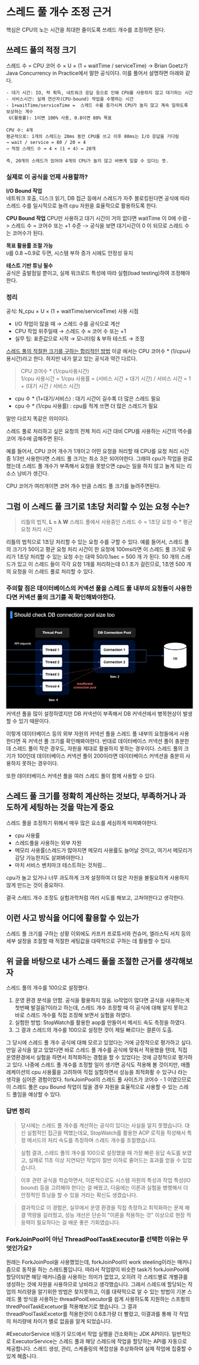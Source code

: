 # 스레드 풀 개수 조정 근거

핵심은 CPU의 노는 시간을 최대한 줄이도록 쓰레드 개수를 조정하면 된다.

## 쓰레드 풀의 적정 크기

스레드 수 = CPU 코어 수 × U × (1 + waitTime / serviceTime) -> Brian Goetz가 Java Concurrency in Practice에서 말한 공식이다. 이를 풀어서 설명하면 아래와 같다.

```
- 대기 시간: IO, 락 획득, 네트워크 응답 등으로 인해 CPU를 사용하지 않고 대기하는 시간
- 서비스시간: 실제 연산자(CPU-bound) 작업을 수행하는 시간
- 1+waitTime/serviceTime =  스레드 수를 증가시켜 CPU가 놀지 않고 계속 일하도록 보상하는 계수
 U(활용률): 1이면 100% 사용, 0.8이면 80% 목표

CPU 수: 4개
평균적으로: 1개의 스레드는 20ms 동안 CPU를 쓰고 이후 80ms는 I/O 응답을 기다림
→ wait / service = 80 / 20 = 4
→ 적정 스레드 수 ≈ 4 × (1 + 4) = 20개

즉, 20개의 스레드가 있어야 4개의 CPU가 놀지 않고 바쁘게 일할 수 있다는 뜻.
```

### 실제로 이 공식을 언제 사용할까?

**I/O Bound 작업**  
네트워크 호출, 디스크 읽기, DB 접근 등에서 스레드가 자주 블로킹된다면 공식에 따라 스레드 수를 일시적으로 늘려 cpu 자원을 효율적으로 활용하도록 한다.

**CPU Bound 작업**
CPU만 사용하고 대기 시간이 거의 없다면 waitTime 이 0에 수렴 -> 스레드 수 = 코어수 또는 +1 수준 -> 공식을 보면 대기시간이 0 이 되므로 스레드 수는 코어수가 된다.

**목표 활용률 조절 가능**  
`U`를 0.8 ~0.9로 두면, 시스템 부하 증가 시에도 안정성 유지

**테스트 기반 튜닝 필수**  
공식은 출발점일 뿐이고, 실제 워크로드 특성에 따라 실험(load testing)하여 조정해야한다.

### 정리

공식: N_cpu × U × (1 + waitTime/serviceTime)
사용 시점

- I/O 작업이 많을 때 → 스레드 수를 공식으로 계산
- CPU 작업 위주일때 → 스레드 수 ≈ 코어 수 또는 +1
- 실무 팁: 표준값으로 시작 → 모니터링 & 부하 테스트 → 조정

[스레드 풀의 적절한 크기를 구하는 합리적인 방법](https://medium.com/@10x.developer.kr/%EC%8A%A4%EB%A0%88%EB%93%9C-%ED%92%80%EC%9D%98-%EC%A0%81%EC%A0%88%ED%95%9C-%ED%81%AC%EA%B8%B0%EB%A5%BC-%EA%B5%AC%ED%95%98%EB%8A%94-%ED%95%A9%EB%A6%AC%EC%A0%81%EC%9D%B8-%EB%B0%A9%EB%B2%95-7af84b615623) 이글 에서는 CPU 코어수 \* (1/cpu사용시간)라고 한다. 하지만 내가 알고 있는 공식과 약간 다르다.

> CPU 코어수 \* (1/cpu사용시간)  
> 1/cpu 사용시간 = 1/cpu 사용률 = (서비스 시간 + 대기 시간) / 서비스 시간 = 1 + (대기 시간 / 서비스 시간)

- cpu 수 \* (1+대기/서비스) : 대기 시간이 길수록 더 많은 스레드 필요
- cpu 수 \* (1/cpu 사용률) : cpu를 적게 쓰면 더 많은 스레드가 필요

말만 다르지 똑같은 의미이다.

스레드 풀로 처리하고 싶은 요청의 전체 처리 시간 대비 CPU를 사용하는 시간의 역수를 코어 개수에 곱해주면 된다.

예를 들어서, CPU 코어 개수가 1개이고 어떤 요청을 처리할 때 CPU를 요청 처리 시간 중 1/3만 사용한다면 스레드 풀 크기는 최소 3은 되어야한다. 그래야 cpu가 작업을 완료했는데 스레드 풀 개수가 부족해서 요청을 못받으면 cpu는 일을 하지 않고 놀게 되는 리소스 낭비가 생긴다.

CPU 코어가 여러개이면 코어 개수 만큼 스레드 풀 크기를 늘려주면된다.

## 그럼 이 스레드 풀 크기로 1초당 처리할 수 있는 요청 수는?

> 리틀의 법칙, **L = λ W**
> 스레드 풀에서 사용중인 스레드 수 = 1초당 요청 수 \* 평균 요청 처리 시간

리틀의 법칙으로 1초당 처리할 수 있는 요청 수를 구할 수 있다.
예를 들어서, 스레드 풀의 크기가 50이고 평균 요청 처리 시간이 한 요청에 100ms라면 이 스레드 풀 크기로 우리가 1초당 처리할 수 있는 요청 수는 대략 50/0.1sec = 500 개 가 된다.
50 개의 스레드가 있고 이 스레드 들이 각각 요청 1개를 처리하는데 0.1 초가 걸린므로, 1초엔 500 개의 요청을 이 스레드 풀로 처리할 수 있다.

### 주의할 점은 데이터베이스의 커넥션 풀을 스레드 풀 내부의 요청들이 사용한다면 커넥션 풀의 크기를 꼭 확인해봐야한다.

![](../images/Pasted%20image%2020250718232017.png)
커넥션 풀을 많이 설정하였지만 DB 커넥션이 부족해서 DB 커넥션에서 병목현상이 발생할 수 있기 때문이다.

이렇게 데이터베이스 등의 외부 자원의 커넥션 풀을 스레드 풀 내부의 요청들에서 사용한다면 꼭 커넥션 풀 크기를 확인해봐야한다.
반대로 데이터베이스 커넥션 풀이 충분한데 스레드 풀이 작은 경우도, 자원을 제대로 활용하지 못하는 경우이다. 스레드 풀의 크기가 100인데 데이터베이스 커넥션 풀이 200이라면 데이터베이스 커넥션을 충분히 사용하지 못하는 경우이다.

또한 데이터베이스 커넥션 풀을 여러 스레드 풀이 함께 사용할 수 있다.

## 스레드 풀 크기를 정확히 계산하는 것보다, 부족하거나 과도하게 세팅하는 것을 막는게 중요

스레드 풀을 조정하기 위해서 매우 많은 요소를 세심하게 따져봐야한다.

- cpu 사용률
- 스레드풀을 사용하는 외부 자원
- 메모리 사용률(스레드가 많아지면 메모리 사용률도 늘어날 것이고, 여기서 메모리가 감당 가능한지도 살펴봐야한다.)
- 마치 서비스 벤치마크 테스트하는 것처럼...

cpu가 놀고 있거나 너무 과도하게 크게 설정하여 더 많은 자원을 불필요하게 사용하지 않게 만드는 것이 중요하다.

결국 스레드 개수 조정도 실험과학처럼 여러 시도를 해보고, 고쳐야한다고 생각한다.

## 이런 사고 방식을 어디에 활용할 수 있는가

스레드 풀 크기를 구하는 상황 이외에도 카프카 프로튜서와 컨슈머, 엘라스틱 서치 등의 세부 설정을 조절할 때 적절한 세팅값을 대략적으로 구하는 데 활용할 수 있다.

## 위 글을 바탕으로 내가 스레드 풀을 조절한 근거를 생각해보자

스레드 풀의 개수를 100으로 설정했다.

1. 운영 환경 분석을 안함. 공식을 활용하지 않음. io작업이 많다면 공식을 사용하는게 첫번째 발걸음?이라고 하는데, 스레드 개수 조정할 때 이 공식에 대해 알지 못하고 바로 스레드 개수를 직접 조정해 보면서 실험을 하였다.
2. 실험한 방법: StopWatch를 활용한 aop를 만들어서 메서드 속도 측정을 하였다.
3. 그 결과 스레드의 개수를 100으로 설정한 것이 제일 빠르다는 결론이 도출.

그 당시에 스레드 풀 개수 공식에 대해 모르고 있었다는 거에 긍정적으로 평가하고 싶다. 만일 공식을 알고 있었다면 바로 스레드 풀 개수를 공식에 맞춰서 적용했을 텐데, 직접 운영환경에서 실험을 하면서 최적화하는 경험을 할 수 있었다는 것에 긍정적으로 평가하고 있다. 나중에 스레드 풀 개수를 조정할 일이 생기면 공식도 적용해 볼 것이지만, 애플레케이션의 cpu 사용률을 고려하여 직접 실험하면서 성능을 최적화활 수 있구나 라는 생각을 심어준 경험이었다.
forkJoinPool의 스레드 풀 사이즈가 코어수 - 1 이였으므로 이 스레드 풀은 cpu Bound 작업이 많을 경우 자원을 효율적으로 사용할 수 있는 스레드 풀임을 예상할 수 있다.

### 답변 정리

> 당시에는 스레드 풀 개수를 계산하는 공식이 있다는 사실을 알지 못했습니다. 대신 실험적인 접근을 택했는데요, StopWatch를 활용한 AOP 로직을 작성해서 특정 메서드의 처리 속도를 측정하며 스레드 개수를 조절했습니다.

> 실험 결과, 스레드 풀의 개수를 100으로 설정했을 때 가장 빠른 응답 속도를 보였고, 실제로 11초 이상 지연되던 작업이 절반 이하로 줄어드는 효과를 얻을 수 있었습니다.

> 이후 관련 공식을 학습하면서, 이론적으로도 시스템 자원의 특성과 작업 특성(IO bound) 등을 고려해야 한다는 걸 배웠고, 다음에는 이론과 실험을 병행해서 더 안정적인 튜닝을 할 수 있을 거라는 확신도 생겼습니다.

> 결과적으로 이 경험은, 실무에서 운영 환경을 직접 측정하고 최적화하는 문제 해결 역량을 길러줬고, 성능 개선은 단순히 "이론을 적용하는 것" 이상으로 현장 적응력이 필요하다는 걸 배운 좋은 기회였습니다.

### ForkJoinPool이 아닌 ThreadPoolTaskExecutor를 선택한 이유는 무엇인가요?

원래는 ForkJoinPool을 사용했었는데, forkJoinPool이 work steeling이라는 매커니즘으로 동작을 하는 스레드풀입니다. 따라서 작업량이 비슷한 task가 forkJoinPool에 할당이되면 해당 매커니즘을 사용하는 의미가 없었고, 오히려 각 스레드별로 개별큐를 생성하는 것에 자원을 사용하므로 낭비라고 생각했습니다. 그래서 스레드에 할당되는 작업의 처리량을 알기위한 방법은 찾지못하고, 이를 대략적으로 알 수 있는 방법이 기본 스레드 풀 방식을 사용하는 threadPoolExecutor를 쉽게 사용하도록 지원하는 스프릥의 thredPoolTaskExcetuor를 적용해보기로 했습니다. 그 결과 threadPoolTaskExcetor를 적용한것이 0.6초가량 더 빨랐고, 이결과를 통해 각 작업의 처리량에 차이가 별로 없음을 알게 되었습니다.

#ExecutorService
비동기 모드에서 작업 실행을 간소화하는 JDK API이다. 일반적으로 ExecutorService는 스레드 풀과 해당 스레드에 작업을 할당하는 API를 자동으로 제공합니다.
스레드 생성, 관리, 스케줄링의 복잡성을 추상화하여 실제 작업에 집중할 수 있게 해줍니다.
